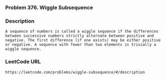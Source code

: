 ### Problem 376. Wiggle Subsequence

### Description
	A sequence of numbers is called a wiggle sequence if the differences between successive numbers strictly alternate between positive and negative. The first difference (if one exists) may be either positive or negative. A sequence with fewer than two elements is trivially a wiggle sequence.

### LeetCode URL
	https://leetcode.com/problems/wiggle-subsequence/#/description
